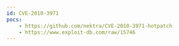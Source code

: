 ```yaml
---
id: CVE-2010-3971
pocs:
    - https://github.com/nektra/CVE-2010-3971-hotpatch
    - https://www.exploit-db.com/raw/15746
---
```

